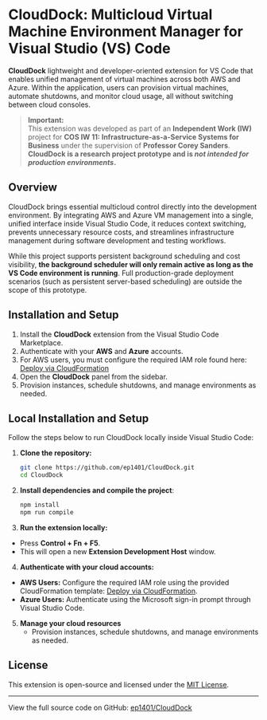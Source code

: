 # CloudDock: Multicloud Virtual Machine Environment Manager for Visual Studio (VS) Code

**CloudDock** lightweight and developer-oriented extension for VS Code that enables unified management of virtual machines across both AWS and Azure. Within the application, users can provision virtual machines, automate shutdowns, and monitor cloud usage, all without switching between cloud consoles.

> **Important:**  
> This extension was developed as part of an **Independent Work (IW)** project for **COS IW 11: Infrastructure-as-a-Service Systems for Business** under the supervision of **Professor Corey Sanders**.  
> **CloudDock is a research project prototype and is *not intended for production environments*.**
## Overview

CloudDock brings essential multicloud control directly into the development environment. By integrating AWS and Azure VM management into a single, unified interface inside Visual Studio Code, it reduces context switching, prevents unnecessary resource costs, and streamlines infrastructure management during software development and testing workflows.

While this project supports persistent background scheduling and cost visibility, **the background scheduler will only remain active as long as the VS Code environment is running**. Full production-grade deployment scenarios (such as persistent server-based scheduling) are outside the scope of this prototype.

## Installation and Setup

1. Install the **CloudDock** extension from the Visual Studio Code Marketplace.
2. Authenticate with your **AWS** and **Azure** accounts.
3. For AWS users, you must configure the required IAM role found here:  
   [Deploy via CloudFormation](https://us-east-2.console.aws.amazon.com/cloudformation/home?#/stacks/create/review?stackName=EC2ManagementRole&templateURL=https://my-ec2-role-templates.s3.us-east-2.amazonaws.com/iam-role-template.yaml)
4. Open the **CloudDock** panel from the sidebar.
5. Provision instances, schedule shutdowns, and manage environments as needed.

## Local Installation and Setup

Follow the steps below to run CloudDock locally inside Visual Studio Code:

1. **Clone the repository:**
   ```bash
   git clone https://github.com/ep1401/CloudDock.git
   cd CloudDock

2. **Install dependencies and compile the project**:
   ```bash
   npm install
   npm run compile

3. **Run the extension locally:**
  - Press **Control + Fn + F5**.
  - This will open a new **Extension Development Host** window.

4. **Authenticate with your cloud accounts:**
  - **AWS Users:** Configure the required IAM role using the provided CloudFormation template: [Deploy via CloudFormation](https://us-east-2.console.aws.amazon.com/cloudformation/home?#/stacks/create/review?stackName=EC2ManagementRole&templateURL=https://my-ec2-role-templates.s3.us-east-2.amazonaws.com/iam-role-template.yaml).
  - **Azure Users:** Authenticate using the Microsoft sign-in prompt through Visual Studio Code.

5. **Manage your cloud resources** 
   -  Provision instances, schedule shutdowns, and manage environments as needed.

## License

This extension is open-source and licensed under the [MIT License](LICENSE).

---

View the full source code on GitHub: [ep1401/CloudDock](https://github.com/ep1401/CloudDock)
